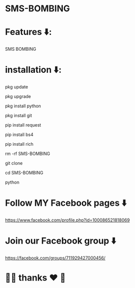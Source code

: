 # SMS-BOMBING
# Features ⬇️:
SMS BOMBING

# installation ⬇️:

pkg update

pkg upgrade

pkg install python

pkg install git

pip install request

pip install bs4

pip install rich

rm -rf SMS-BOMBING 

git clone 

cd SMS-BOMBING

python 

# Follow MY Facebook pages ⬇️

https://www.facebook.com/profile.php?id=100086521818069

# Join our Facebook group ⬇️

https://facebook.com/groups/711929427000456/

# 💜🖤 thanks ♥️ 🥀 








